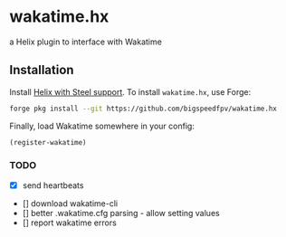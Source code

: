 # wakatime.hx

a Helix plugin to interface with Wakatime

## Installation
Install [Helix with Steel support](https://github.com/mattwparas/helix/blob/steel-event-system/STEEL.md).
To install `wakatime.hx`, use Forge:
```sh
forge pkg install --git https://github.com/bigspeedfpv/wakatime.hx
```

Finally, load Wakatime somewhere in your config:
```scheme
(register-wakatime)
```

### TODO
- [x] send heartbeats
- [] download wakatime-cli
- [] better .wakatime.cfg parsing - allow setting values
- [] report wakatime errors
